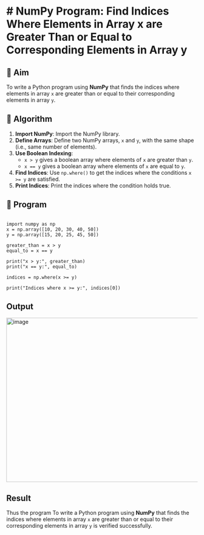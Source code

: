 # # NumPy Program: Find Indices Where Elements in Array x are Greater Than or Equal to Corresponding Elements in Array y

## 🎯 Aim
To write a Python program using **NumPy** that finds the indices where elements in array `x` are greater than or equal to their corresponding elements in array `y`.

## 🧠 Algorithm
1. **Import NumPy**: Import the NumPy library.
2. **Define Arrays**: Define two NumPy arrays, `x` and `y`, with the same shape (i.e., same number of elements).
3. **Use Boolean Indexing**: 
   - `x > y` gives a boolean array where elements of `x` are greater than `y`.
   - `x == y` gives a boolean array where elements of `x` are equal to `y`.
4. **Find Indices**: Use `np.where()` to get the indices where the conditions `x >= y` are satisfied.
5. **Print Indices**: Print the indices where the condition holds true.

## 🧾 Program

```

import numpy as np
x = np.array([10, 20, 30, 40, 50])
y = np.array([15, 20, 25, 45, 50])

greater_than = x > y       
equal_to = x == y

print("x > y:", greater_than)
print("x == y:", equal_to)

indices = np.where(x >= y)

print("Indices where x >= y:", indices[0])
```
## Output
<img width="1272" height="432" alt="image" src="https://github.com/user-attachments/assets/246557b5-3a7e-4179-809f-eb1221bfbe06" />

## Result
Thus the program To write a Python program using **NumPy** that finds the indices where elements in array `x` are greater than or equal to their corresponding elements in array `y` is verified successfully.
